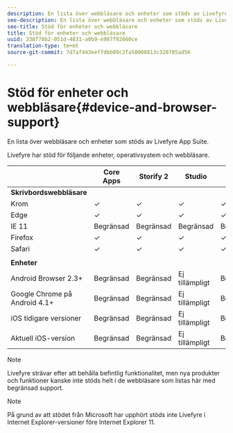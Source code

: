 ```yaml
---
description: En lista över webbläsare och enheter som stöds av Livefyre App Suite.
seo-description: En lista över webbläsare och enheter som stöds av Livefyre App Suite.
seo-title: Stöd för enheter och webbläsare
title: Stöd för enheter och webbläsare
uuid: 338f78b2-051d-4831-a0b9-e987f92660ce
translation-type: tm+mt
source-git-commit: 7d7af443eeffdbb09c2fa58006813c328785ad56

---
```



# Stöd för enheter och webbläsare{#device-and-browser-support}

En lista över webbläsare och enheter som stöds av Livefyre App Suite.

Livefyre har stöd för följande enheter, operativsystem och webbläsare.

|  | Core Apps | Storify 2 | Studio | ModQ |
|---|---|---|---|---|
| **Skrivbordswebbläsare** |  |  |  |  |
| Krom | ✓ | ✓ | ✓ | ✓ |
| Edge | ✓ | ✓ | ✓ | ✓ |
| IE 11 | Begränsad | Begränsad | Begränsad | Begränsad |
| Firefox | ✓ | ✓ | ✓ | ✓ |
| Safari | ✓ | ✓ | ✓ | ✓ |
|  |  |  |  |  |
| **Enheter** |  |  |  |  |
| Android Browser 2.3+ | Begränsad | Begränsad | Ej tillämpligt | Begränsad |
| Google Chrome på Android 4.1+ | Begränsad | Begränsad | Ej tillämpligt | Begränsad |
| iOS tidigare versioner | Begränsad | Begränsad | Ej tillämpligt | Begränsad |
| Aktuell iOS-version | Begränsad | Begränsad | Ej tillämpligt | Begränsad |

>[!NOTE]
>
>Livefyre strävar efter att behålla befintlig funktionalitet, men nya produkter och funktioner kanske inte stöds helt i de webbläsare som listas här med begränsad support.

>[!NOTE]
>
>På grund av att stödet från Microsoft har upphört stöds inte Livefyre i Internet Explorer-versioner före Internet Explorer 11.

